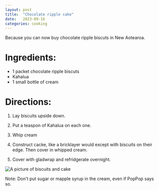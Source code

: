 ```yaml
---
layout: post
title:  "Chocolate ripple cake"
date:   2023-09-16 
categories: cooking
---
```


Because you can now buy chocolate ripple biscuts in New Aotearoa.

# Ingredients:

* 1 packet chocolate ripple biscuts
* Kahalua
* 1 small bottle of cream

# Directions:

1. Lay biscuits upside down.

2. Put a teaspon of Kahalua on each one.

3. Whip cream

4. Construct cacke, like a bricklayer would except with biscuits on their edge. Then cover in whipped cream.

5. Cover with gladwrap and refridgerate overnight.


![A picture of biscuits and cake]({{site.baseurl}}/images/crcake.jpg)


Note: Don't put sugar or mapple syrup in the cream, even if PopPop says so. 
